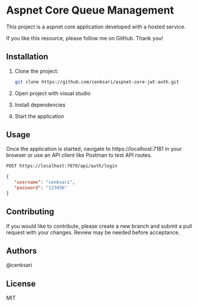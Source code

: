 # Aspnet Core Queue Management

This project is a aspnet core application developed with a hosted service.

If you like this resource, please follow me on GitHub. Thank you!

## Installation

1. Clone the project:

   ```bash
   git clone https://github.com/cenksari/aspnet-core-jwt-auth.git
   ```

2. Open project with visual studio

3. Install dependencies

4. Start the application

## Usage

Once the application is started, navigate to https://localhost:7181 in your browser or use an API client like Postman to test API routes.

   ```bash
   POST https://localhost:7079/api/auth/login
   ```

   ```json
   {
      "username": "cenksari",
      "password": "123456"
   }
   ```

## Contributing

If you would like to contribute, please create a new branch and submit a pull request with your changes. Review may be needed before acceptance.

## Authors

@cenksari

## License

MIT
